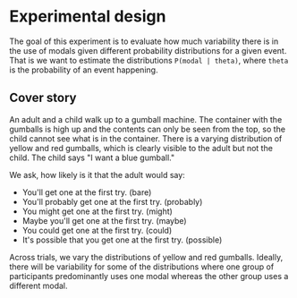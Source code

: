 # Experimental design

The goal of this experiment is to evaluate how much variability there is in the use of modals given different probability distributions for a given event.
That is we want to estimate the distributions `P(modal | theta)`, where `theta` is the probability of an event happening.


## Cover story

An adult and a child walk up to a gumball machine. The container with the gumballs is high up and the contents can only be seen from the top, so the child cannot see what is in the container.
There is a varying distribution of yellow and red gumballs, which is clearly visible to the adult but not the child. The child says "I want a blue gumball."

We ask, how likely is it that the adult would say:

* You'll get one at the first try. (bare)
* You'll probably get one at the first try. (probably)
* You might get one at the first try. (might)
* Maybe you'll get one at the first try. (maybe)
* You could get one at the first try. (could)
* It's possible that you get one at the first try. (possible)


Across trials, we vary the distributions of yellow and red gumballs. Ideally, there will be variability for some of the distributions where one group of participants predominantly uses one modal whereas the other group uses a different modal.



